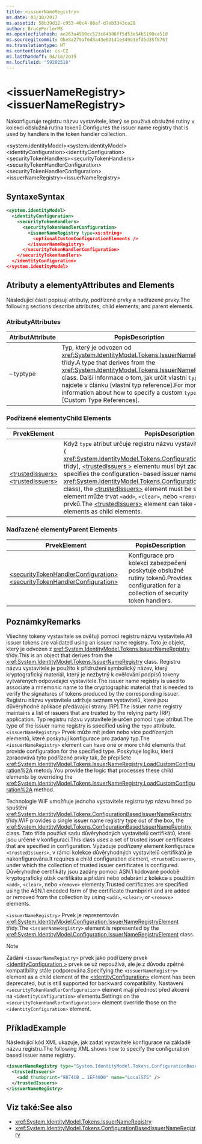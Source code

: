 ```yaml
---
title: <issuerNameRegistry>
ms.date: 03/30/2017
ms.assetid: 58b39d12-c953-40c4-88af-d7eb3343ca28
author: BrucePerlerMS
ms.openlocfilehash: ae263a4590cc523c64306ff5d53e54b5190ca510
ms.sourcegitcommit: 0be8a279af6d8a43e03141e349d3efd5d35f8767
ms.translationtype: HT
ms.contentlocale: cs-CZ
ms.lasthandoff: 04/18/2019
ms.locfileid: "59202518"
---
```

# <a name="issuernameregistry"></a><span data-ttu-id="8e197-101">\<issuerNameRegistry></span><span class="sxs-lookup"><span data-stu-id="8e197-101">\<issuerNameRegistry></span></span>
<span data-ttu-id="8e197-102">Nakonfiguruje registru názvu vystavitele, který se používá obslužné rutiny v kolekci obslužná rutina tokenů.</span><span class="sxs-lookup"><span data-stu-id="8e197-102">Configures the issuer name registry that is used by handlers in the token handler collection.</span></span>  
  
 <span data-ttu-id="8e197-103">\<system.identityModel></span><span class="sxs-lookup"><span data-stu-id="8e197-103">\<system.identityModel></span></span>  
<span data-ttu-id="8e197-104">\<identityConfiguration></span><span class="sxs-lookup"><span data-stu-id="8e197-104">\<identityConfiguration></span></span>  
<span data-ttu-id="8e197-105">\<securityTokenHandlers></span><span class="sxs-lookup"><span data-stu-id="8e197-105">\<securityTokenHandlers></span></span>  
<span data-ttu-id="8e197-106">\<securityTokenHandlerConfiguration></span><span class="sxs-lookup"><span data-stu-id="8e197-106">\<securityTokenHandlerConfiguration></span></span>  
<span data-ttu-id="8e197-107">\<issuerNameRegistry></span><span class="sxs-lookup"><span data-stu-id="8e197-107">\<issuerNameRegistry></span></span>  
  
## <a name="syntax"></a><span data-ttu-id="8e197-108">Syntaxe</span><span class="sxs-lookup"><span data-stu-id="8e197-108">Syntax</span></span>  
  
```xml  
<system.identityModel>  
  <identityConfiguration>  
    <securityTokenHandlers>  
      <securityTokenHandlerConfiguration>  
        <issuerNameRegistry type=xs:string>  
          <optionalCustomConfigurationElements />  
        </issuerNameRegistry>  
      </securityTokenHandlerConfiguration>  
    </securityTokenHandlers>  
  </identityConfiguration>  
</system.identityModel>  
```  
  
## <a name="attributes-and-elements"></a><span data-ttu-id="8e197-109">Atributy a elementy</span><span class="sxs-lookup"><span data-stu-id="8e197-109">Attributes and Elements</span></span>  
 <span data-ttu-id="8e197-110">Následující části popisují atributy, podřízené prvky a nadřazené prvky.</span><span class="sxs-lookup"><span data-stu-id="8e197-110">The following sections describe attributes, child elements, and parent elements.</span></span>  
  
### <a name="attributes"></a><span data-ttu-id="8e197-111">Atributy</span><span class="sxs-lookup"><span data-stu-id="8e197-111">Attributes</span></span>  
  
|<span data-ttu-id="8e197-112">Atribut</span><span class="sxs-lookup"><span data-stu-id="8e197-112">Attribute</span></span>|<span data-ttu-id="8e197-113">Popis</span><span class="sxs-lookup"><span data-stu-id="8e197-113">Description</span></span>|  
|---------------|-----------------|  
|<span data-ttu-id="8e197-114"> – typ</span><span class="sxs-lookup"><span data-stu-id="8e197-114">type</span></span>|<span data-ttu-id="8e197-115">Typ, který je odvozen od <xref:System.IdentityModel.Tokens.IssuerNameRegistry> třídy.</span><span class="sxs-lookup"><span data-stu-id="8e197-115">A type that derives from the <xref:System.IdentityModel.Tokens.IssuerNameRegistry> class.</span></span> <span data-ttu-id="8e197-116">Další informace o tom, jak určit vlastní `type`, najdete v článku [vlastní typ reference].</span><span class="sxs-lookup"><span data-stu-id="8e197-116">For more information about how to specify a custom `type`, see [Custom Type References].</span></span>|  
  
### <a name="child-elements"></a><span data-ttu-id="8e197-117">Podřízené elementy</span><span class="sxs-lookup"><span data-stu-id="8e197-117">Child Elements</span></span>  
  
|<span data-ttu-id="8e197-118">Prvek</span><span class="sxs-lookup"><span data-stu-id="8e197-118">Element</span></span>|<span data-ttu-id="8e197-119">Popis</span><span class="sxs-lookup"><span data-stu-id="8e197-119">Description</span></span>|  
|-------------|-----------------|  
|[<span data-ttu-id="8e197-120">\<trustedIssuers></span><span class="sxs-lookup"><span data-stu-id="8e197-120">\<trustedIssuers></span></span>](../../../../../docs/framework/configure-apps/file-schema/windows-identity-foundation/trustedissuers.md)|<span data-ttu-id="8e197-121">Když `type` atribut určuje registru názvu vystavitele založená na konfiguraci ( <xref:System.IdentityModel.Tokens.ConfigurationBasedIssuerNameRegistry> třídy), [ \<trustedIssuers >](../../../../../docs/framework/configure-apps/file-schema/windows-identity-foundation/trustedissuers.md) elementu musí být zadán.</span><span class="sxs-lookup"><span data-stu-id="8e197-121">When the `type` attribute specifies the configuration-based issuer name registry (the <xref:System.IdentityModel.Tokens.ConfigurationBasedIssuerNameRegistry> class), the [\<trustedIssuers>](../../../../../docs/framework/configure-apps/file-schema/windows-identity-foundation/trustedissuers.md) element must be specified.</span></span> <span data-ttu-id="8e197-122">[ \<TrustedIssuers >](../../../../../docs/framework/configure-apps/file-schema/windows-identity-foundation/trustedissuers.md) element může trvat `<add>`, `<clear>`, nebo `<remove>` prvků jako podřízených prvků.</span><span class="sxs-lookup"><span data-stu-id="8e197-122">The [\<trustedIssuers>](../../../../../docs/framework/configure-apps/file-schema/windows-identity-foundation/trustedissuers.md) element can take `<add>`, `<clear>`, or `<remove>` elements as child elements.</span></span>|  
  
### <a name="parent-elements"></a><span data-ttu-id="8e197-123">Nadřazené elementy</span><span class="sxs-lookup"><span data-stu-id="8e197-123">Parent Elements</span></span>  
  
|<span data-ttu-id="8e197-124">Prvek</span><span class="sxs-lookup"><span data-stu-id="8e197-124">Element</span></span>|<span data-ttu-id="8e197-125">Popis</span><span class="sxs-lookup"><span data-stu-id="8e197-125">Description</span></span>|  
|-------------|-----------------|  
|[<span data-ttu-id="8e197-126">\<securityTokenHandlerConfiguration></span><span class="sxs-lookup"><span data-stu-id="8e197-126">\<securityTokenHandlerConfiguration></span></span>](../../../../../docs/framework/configure-apps/file-schema/windows-identity-foundation/securitytokenhandlerconfiguration.md)|<span data-ttu-id="8e197-127">Konfigurace pro kolekci zabezpečení poskytuje obslužné rutiny tokenů.</span><span class="sxs-lookup"><span data-stu-id="8e197-127">Provides configuration for a collection of security token handlers.</span></span>|  
  
## <a name="remarks"></a><span data-ttu-id="8e197-128">Poznámky</span><span class="sxs-lookup"><span data-stu-id="8e197-128">Remarks</span></span>  
 <span data-ttu-id="8e197-129">Všechny tokeny vystavitele se ověřují pomocí registru názvu vystavitele.</span><span class="sxs-lookup"><span data-stu-id="8e197-129">All issuer tokens are validated using an issuer name registry.</span></span> <span data-ttu-id="8e197-130">Toto je objekt, který je odvozen z <xref:System.IdentityModel.Tokens.IssuerNameRegistry> třídy.</span><span class="sxs-lookup"><span data-stu-id="8e197-130">This is an object that derives from the <xref:System.IdentityModel.Tokens.IssuerNameRegistry> class.</span></span> <span data-ttu-id="8e197-131">Registru názvu vystavitele je použito k přidružení symbolický název, který kryptografický materiál, který je nezbytný k ověřování podpisů tokeny vytvářených odpovídající vystavitele.</span><span class="sxs-lookup"><span data-stu-id="8e197-131">The issuer name registry is used to associate a mnemonic name to the cryptographic material that is needed to verify the signatures of tokens produced by the corresponding issuer.</span></span> <span data-ttu-id="8e197-132">Registru názvu vystavitele udržuje seznam vystavitelů, které jsou důvěryhodné aplikace předávající strany (RP).</span><span class="sxs-lookup"><span data-stu-id="8e197-132">The issuer name registry maintains a list of issuers that are trusted by the relying party (RP) application.</span></span> <span data-ttu-id="8e197-133">Typ registru názvu vystavitele je určen pomocí `type` atribut.</span><span class="sxs-lookup"><span data-stu-id="8e197-133">The type of the issuer name registry is specified using the `type` attribute.</span></span> <span data-ttu-id="8e197-134">`<issuerNameRegistry>` Prvek může mít jeden nebo více podřízených elementů, které poskytují konfigurace pro zadaný typ.</span><span class="sxs-lookup"><span data-stu-id="8e197-134">The `<issuerNameRegistry>` element can have one or more child elements that provide configuration for the specified type.</span></span> <span data-ttu-id="8e197-135">Poskytuje logiku, která zpracovává tyto podřízené prvky tak, že přepíšete <xref:System.IdentityModel.Tokens.IssuerNameRegistry.LoadCustomConfiguration%2A> metody.</span><span class="sxs-lookup"><span data-stu-id="8e197-135">You provide the logic that processes these child elements by overriding the <xref:System.IdentityModel.Tokens.IssuerNameRegistry.LoadCustomConfiguration%2A> method.</span></span>  
  
 <span data-ttu-id="8e197-136">Technologie WIF umožňuje jednoho vystavitele registru typ názvu hned po spuštění <xref:System.IdentityModel.Tokens.ConfigurationBasedIssuerNameRegistry> třídy.</span><span class="sxs-lookup"><span data-stu-id="8e197-136">WIF provides a single issuer name registry type out of the box, the <xref:System.IdentityModel.Tokens.ConfigurationBasedIssuerNameRegistry> class.</span></span> <span data-ttu-id="8e197-137">Tato třída používá sadu důvěryhodných vystavitelů certifikátů, které jsou určené v konfiguraci.</span><span class="sxs-lookup"><span data-stu-id="8e197-137">This class uses a set of trusted issuer certificates that are specified in configuration.</span></span> <span data-ttu-id="8e197-138">Vyžaduje podřízený element konfigurace `<trustedIssuers>`, v rámci kolekce důvěryhodných vystavitelů certifikátů je nakonfigurována.</span><span class="sxs-lookup"><span data-stu-id="8e197-138">It requires a child configuration element, `<trustedIssuers>`, under which the collection of trusted issuer certificates is configured.</span></span> <span data-ttu-id="8e197-139">Důvěryhodné certifikáty jsou zadány pomocí ASN.1 kódované podobě kryptografický otisk certifikátu a přidání nebo odebrání z kolekce s použitím `<add>`, `<clear>`, nebo `<remove>` elementy.</span><span class="sxs-lookup"><span data-stu-id="8e197-139">Trusted certificates are specified using the ASN.1 encoded form of the certificate thumbprint and are added or removed from the collection by using `<add>`, `<clear>`, or `<remove>` elements.</span></span>  
  
 <span data-ttu-id="8e197-140">`<issuerNameRegistry>` Prvek je reprezentován <xref:System.IdentityModel.Configuration.IssuerNameRegistryElement> třídy.</span><span class="sxs-lookup"><span data-stu-id="8e197-140">The `<issuerNameRegistry>` element is represented by the <xref:System.IdentityModel.Configuration.IssuerNameRegistryElement> class.</span></span>  
  
> [!NOTE]
>  <span data-ttu-id="8e197-141">Zadání `<issuerNameRegistry>` prvek jako podřízený prvek [ \<identityConfiguration >](../../../../../docs/framework/configure-apps/file-schema/windows-identity-foundation/identityconfiguration.md) prvek se už nepoužívá, ale je z důvodu zpětné kompatibility stále podporována.</span><span class="sxs-lookup"><span data-stu-id="8e197-141">Specifying the `<issuerNameRegistry>` element as a child element of the [\<identityConfiguration>](../../../../../docs/framework/configure-apps/file-schema/windows-identity-foundation/identityconfiguration.md) element has been deprecated, but is still supported for backward compatibility.</span></span> <span data-ttu-id="8e197-142">Nastavení `<securityTokenHandlerConfiguration>` element mají přednost před akcemi na `<identityConfiguration>` elementu.</span><span class="sxs-lookup"><span data-stu-id="8e197-142">Settings on the `<securityTokenHandlerConfiguration>` element override those on the `<identityConfiguration>` element.</span></span>  
  
## <a name="example"></a><span data-ttu-id="8e197-143">Příklad</span><span class="sxs-lookup"><span data-stu-id="8e197-143">Example</span></span>  
 <span data-ttu-id="8e197-144">Následující kód XML ukazuje, jak zadat vystavitele konfigurace na základě názvu registru.</span><span class="sxs-lookup"><span data-stu-id="8e197-144">The following XML shows how to specify the configuration based issuer name registry.</span></span>  
  
```xml  
<issuerNameRegistry type="System.IdentityModel.Tokens.ConfigurationBasedIssuerNameRegistry, System.IdentityModel, Version=4.0.0.0, Culture=neutral, PublicKeyToken=b77a5c561934e089">  
  <trustedIssuers>  
    <add thumbprint="9B74CB … 1EF40D0" name="LocalSTS" />  
  </trustedIssuers>  
</issuerNameRegistry>  
```  
  
## <a name="see-also"></a><span data-ttu-id="8e197-145">Viz také:</span><span class="sxs-lookup"><span data-stu-id="8e197-145">See also</span></span>

- <xref:System.IdentityModel.Tokens.IssuerNameRegistry>
- <xref:System.IdentityModel.Tokens.ConfigurationBasedIssuerNameRegistry>
